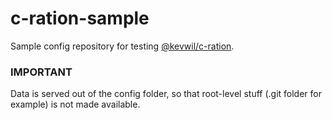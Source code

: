 c-ration-sample
===============

Sample config repository for testing [@kevwil/c-ration](https://github.com/kevwil/c-ration).

### IMPORTANT

Data is served out of the config folder, so that root-level stuff (.git folder for example) is not made available.